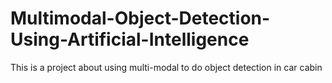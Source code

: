 # Multimodal-Object-Detection-Using-Artificial-Intelligence
This is a project about using multi-modal to do object detection in car cabin

